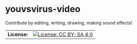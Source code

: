 # youvsvirus-video

Contribute by editing, writing, drawing, making sound effects!

|  |  |
|--|--|
| **License:** | [![License: CC BY-SA 4.0](https://upload.wikimedia.org/wikipedia/commons/d/d0/CC-BY-SA_icon.svg)](https://creativecommons.org/licenses/by-sa/4.0/) |


